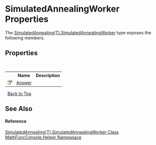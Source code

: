 # SimulatedAnnealingWorker Properties
 

The <a href="2609eb2a-f400-e89c-678a-912c738888d6">SimulatedAnnealing(T).SimulatedAnnealingWorker</a> type exposes the following members.


## Properties
&nbsp;<table><tr><th></th><th>Name</th><th>Description</th></tr><tr><td>![Public property](media/pubproperty.gif "Public property")</td><td><a href="18f863ce-c703-c912-5d38-0467427faf55">Answer</a></td><td /></tr></table>&nbsp;
<a href="#simulatedannealingworker-properties">Back to Top</a>

## See Also


#### Reference
<a href="2609eb2a-f400-e89c-678a-912c738888d6">SimulatedAnnealing(T).SimulatedAnnealingWorker Class</a><br /><a href="f9a8a21e-a3ba-4ebe-fd07-6ca1953f5cbf">MathFuncConsole.Helper Namespace</a><br />